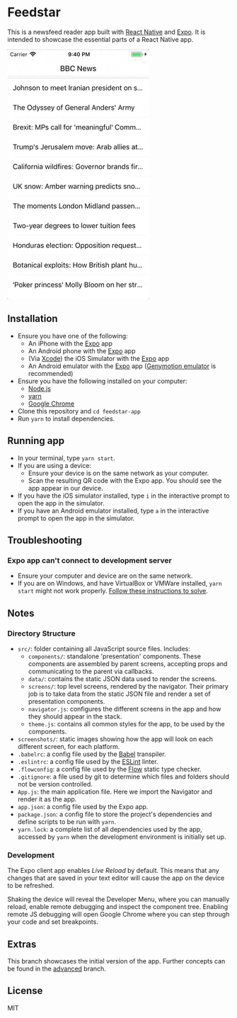 # Feedstar

This is a newsfeed reader app built with [React Native](https://facebook.github.io/react-native/) and
[Expo](https://expo.io/). It is intended to showcase the essential parts of a React Native app.

![](./demo.gif)

## Installation

* Ensure you have one of the following:
  * An iPhone with the [Expo](https://itunes.apple.com/app/apple-store/id982107779?mt=8) app
  * An Android phone with the [Expo](https://play.google.com/store/apps/details?id=host.exp.exponent) app
  * (Via [Xcode](https://developer.apple.com/xcode/)) the iOS Simulator with the [Expo](https://expo.io/tools) app
  * An Android emulator with the [Expo](https://expo.io/tools) app
    ([Genymotion emulator](https://www.genymotion.com/fun-zone/) is recommended)
* Ensure you have the following installed on your computer:
  * [Node.js](https://nodejs.org/)
  * [yarn](https://yarnpkg.com/)
  * [Google Chrome](https://google.com/chrome/)
* Clone this repository and `cd feedstar-app`
* Run `yarn` to install dependencies.

## Running app

* In your terminal, type `yarn start`.
* If you are using a device:
  * Ensure your device is on the same network as your computer.
  * Scan the resulting QR code with the Expo app. You should see the app appear in our device.
* If you have the iOS simulator installed, type `i` in the interactive prompt to open the app in the simulator.
* If you have an Android emulator installed, type `a` in the interactive prompt to open the app in the simulator.

## Troubleshooting

### Expo app can't connect to development server

* Ensure your computer and device are on the same network.
* If you are on Windows, and have VirtualBox or VMWare installed, `yarn start` might not work properly.
  [Follow these instructions to solve](https://github.com/react-community/create-react-native-app/issues/60#issuecomment-317104728).

## Notes

### Directory Structure

* `src/`: folder containing all JavaScript source files. Includes:
  * `components/`: standalone 'presentation' components. These components are assembled by parent screens, accepting
    props and communicating to the parent via callbacks.
  * `data/`: contains the static JSON data used to render the screens.
  * `screens/`: top level screens, rendered by the navigator. Their primary job is to
    take data from the static JSON file and render a set of presentation components.
  * `navigator.js`: configures the different screens in the app and how they should appear in the stack.
  * `theme.js`: contains all common styles for the app, to be used by the components.
* `screenshots/`: static images showing how the app will look on each different screen, for each platform.
* `.babelrc`: a config file used by the [Babel](https://babeljs.io/) transpiler.
* `.eslintrc`: a config file used by the [ESLint](https://eslint.org/) linter.
* `.flowconfig`: a config file used by the [Flow](https://flow.org/) static type checker.
* `.gitignore`: a file used by git to determine which files and folders should not be version controlled.
* `App.js`: the main application file. Here we import the Navigator and render it as the app.
* `app.json`: a config file used by the Expo app.
* `package.json`: a config file to store the project's dependencies and define scripts to be run with `yarn`.
* `yarn.lock`: a complete list of all dependencies used by the app, accessed by `yarn` when the development environment
  is initially set up.

### Development

The Expo client app enables _Live Reload_ by default. This means that any changes that are saved in your text editor
will cause the app on the device to be refreshed.

Shaking the device will reveal the Developer Menu, where you can manually reload, enable remote debugging and inspect
the component tree. Enabling remote JS debugging will open Google Chrome where you can step through your code and set
breakpoints.

## Extras

This branch showcases the initial version of the app. Further concepts can be found in the
[advanced](/../../tree/advanced) branch.

## License

MIT
